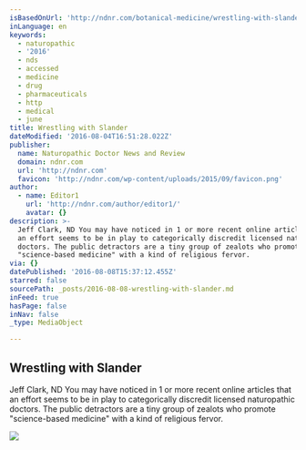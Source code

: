 ```yaml
---
isBasedOnUrl: 'http://ndnr.com/botanical-medicine/wrestling-with-slander/'
inLanguage: en
keywords:
  - naturopathic
  - '2016'
  - nds
  - accessed
  - medicine
  - drug
  - pharmaceuticals
  - http
  - medical
  - june
title: Wrestling with Slander
dateModified: '2016-08-04T16:51:28.022Z'
publisher:
  name: Naturopathic Doctor News and Review
  domain: ndnr.com
  url: 'http://ndnr.com'
  favicon: 'http://ndnr.com/wp-content/uploads/2015/09/favicon.png'
author:
  - name: Editor1
    url: 'http://ndnr.com/author/editor1/'
    avatar: {}
description: >-
  Jeff Clark, ND You may have noticed in 1 or more recent online articles that
  an effort seems to be in play to categorically discredit licensed naturopathic
  doctors. The public detractors are a tiny group of zealots who promote
  "science-based medicine" with a kind of religious fervor.
via: {}
datePublished: '2016-08-08T15:37:12.455Z'
starred: false
sourcePath: _posts/2016-08-08-wrestling-with-slander.md
inFeed: true
hasPage: false
inNav: false
_type: MediaObject

---
```

<article style=""><h1>Wrestling with Slander</h1><p>Jeff Clark, ND You may have noticed in 1 or more recent online articles that an effort seems to be in play to categorically discredit licensed naturopathic doctors. The public detractors are a tiny group of zealots who promote "science-based medicine" with a kind of religious fervor.</p><img src="http://ndnr.com/wp-content/uploads/2016/08/Clark_Aug_2016_Figure_trutharrows-1024x723.jpg" /></article>
